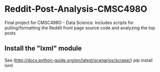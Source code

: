 Reddit-Post-Analysis-CMSC498O
=============================

Final project for CMSC498O - Data Science. Includes scripts for pulling/formatting the Reddit front page source code and analyzing the top posts

## Install the "lxml" module
See (http://docs.python-guide.org/en/latest/scenarios/scrape/)
	pip install lxml